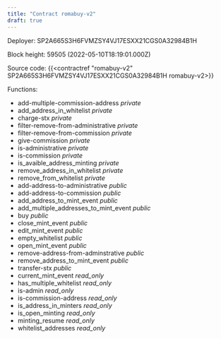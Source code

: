 ```yaml
---
title: "Contract romabuy-v2"
draft: true
---
```

Deployer: SP2A665S3H6FVMZSY4VJ17ESXX21CGS0A32984B1H


 



Block height: 59505 (2022-05-10T18:19:01.000Z)

Source code: {{<contractref "romabuy-v2" SP2A665S3H6FVMZSY4VJ17ESXX21CGS0A32984B1H romabuy-v2>}}

Functions:

* add-multiple-commission-address _private_
* add_address_in_whitelist _private_
* charge-stx _private_
* filter-remove-from-administrative _private_
* filter-remove-from-commission _private_
* give-commission _private_
* is-administrative _private_
* is-commission _private_
* is_avaible_address_minting _private_
* remove_address_in_whitelist _private_
* remove_from_whitelist _private_
* add-address-to-administrative _public_
* add-address-to-commission _public_
* add_address_to_mint_event _public_
* add_multiple_addresses_to_mint_event _public_
* buy _public_
* close_mint_event _public_
* edit_mint_event _public_
* empty_whitelist _public_
* open_mint_event _public_
* remove-address-from-adminstrative _public_
* remove_address_to_mint_event _public_
* transfer-stx _public_
* current_mint_event _read_only_
* has_multiple_whitelist _read_only_
* is-admin _read_only_
* is-commission-address _read_only_
* is_address_in_minters _read_only_
* is_open_minting _read_only_
* minting_resume _read_only_
* whitelist_addresses _read_only_
